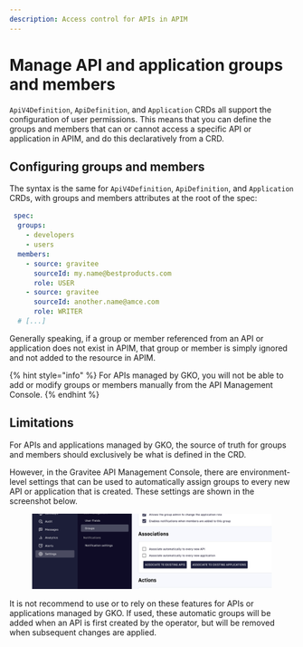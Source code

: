 ```yaml
---
description: Access control for APIs in APIM
---
```


# Manage API and application groups and members

`ApiV4Definition`, `ApiDefinition`, and `Application` CRDs all support the configuration of user permissions. This means that you can define the groups and members that can or cannot access a specific API or application in APIM, and do this declaratively from a CRD.

## Configuring groups and members

The syntax is the same for `ApiV4Definition`, `ApiDefinition`, and `Application` CRDs, with groups and members attributes at the root of the spec:

```yaml
 spec:
  groups:
    - developers
    - users
  members:
    - source: gravitee
      sourceId: my.name@bestproducts.com
      role: USER
    - source: gravitee
      sourceId: another.name@amce.com
      role: WRITER
  # [...]
```

Generally speaking, if a group or member referenced from an API or application does not exist in APIM, that group or member is simply ignored and not added to the resource in APIM.

{% hint style="info" %}
For APIs managed by GKO, you will not be able to add or modify groups or members manually from the API Management Console.
{% endhint %}

## Limitations

For APIs and applications managed by GKO, the source of truth for groups and members should exclusively be what is defined in the CRD.

However, in the Gravitee API Management Console, there are environment-level settings that can be used to automatically assign groups to every new API or application that is created. These settings are shown in the screenshot below.

<figure><img src="../.gitbook/assets/image.png" alt=""><figcaption></figcaption></figure>

It is not recommend to use or to rely on these features for APIs or applications managed by GKO. If used, these automatic groups will be added when an API is first created by the operator, but will be removed when subsequent changes are applied.
